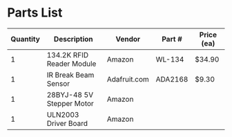 # Parts List
| Quantity | Description | Vendor | Part # | Price (ea) |
| --- | --- | --- | --- | --- |
| 1 | 134.2K RFID Reader Module | Amazon | WL-134 | $34.90 |
| 1 | IR Break Beam Sensor | Adafruit.com | ADA2168 | $9.30 |
| 1 | 28BYJ-48 5V Stepper Motor | Amazon | | |
| 1 | ULN2003 Driver Board | Amazon | | |

